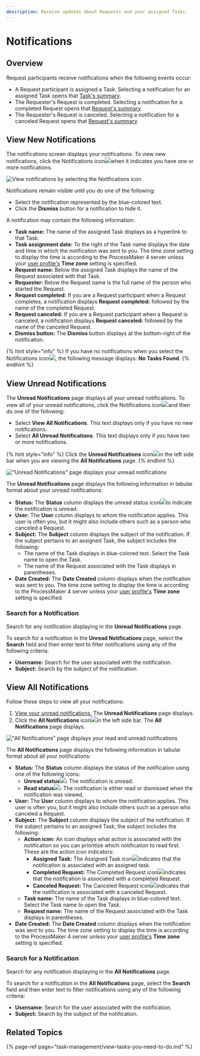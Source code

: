 ```yaml
---
description: Receive updates about Requests and your assigned Tasks.
---
```


# Notifications

## Overview

Request participants receive notifications when the following events occur:

* A Request participant is assigned a Task. Selecting a notification for an assigned Task opens that [Task's summary](task-management/view-a-task-summary.md#summary-for-an-assigned-task).
* The Requester's Request is completed. Selecting a notification for a completed Request opens that [Request's summary](requests/request-details.md#summary-for-completed-requests).
* The Requester's Request is canceled. Selecting a notification for a canceled Request opens that [Request's summary](requests/request-details.md#summary-for-canceled-requests).

## View New Notifications

The notifications screen displays your notifications. To view new notifications, click the Notifications icon![](../.gitbook/assets/notification-icon-notifications.png)when it indicates you have one or more notifications.

![View notifications by selecting the Notifications icon](../.gitbook/assets/notifications-drop-down.png)

Notifications remain visible until you do one of the following:

* Select the notification represented by the blue-colored text.
* Click the **Dismiss** button for a notification to hide it.

A notification may contain the following information:

* **Task name:** The name of the assigned Task displays as a hyperlink to that Task.
* **Task assignment date:** To the right of the Task name displays the date and time in which the notification was sent to you. The time zone setting to display the time is according to the ProcessMaker 4 server unless your [user profile's](profile-settings.md#change-your-profile-settings) **Time zone** setting is specified.
* **Request name:** Below the assigned Task displays the name of the Request associated with that Task.
* **Requester:** Below the Request name is the full name of the person who started the Request.
* **Request completed:** If you are a Request participant when a Request completes, a notification displays **Request completed:** followed by the name of the completed Request.
* **Request canceled:** If you are a Request participant when a Request is canceled, a notification displays **Request canceled:** followed by the name of the canceled Request.
* **Dismiss button:** The **Dismiss** button displays at the bottom-right of the notification.

{% hint style="info" %}
If you have no notifications when you select the Notifications icon![](../.gitbook/assets/notification-icon-notifications.png), the following message displays: **No Tasks Found**.
{% endhint %}

## View Unread Notifications

The **Unread Notifications** page displays all your unread notifications. To view all of your unread notifications, click the Notifications icon![](../.gitbook/assets/notification-icon-notifications.png)and then do one of the following:

* Select **View All Notifications**. This text displays only if you have no new notifications.
* Select **All Unread Notifications**. This text displays only if you have two or more notifications.

{% hint style="info" %}
Click the **Unread Notifications** icon![](../.gitbook/assets/unread-notifications-icon-notifications.png)in the left side bar when you are viewing the **All Notifications** page.
{% endhint %}

![&quot;Unread Notifications&quot; page displays your unread notifications](../.gitbook/assets/all-notifications-page.png)

The **Unread Notifications** page displays the following information in tabular format about your unread notifications:

* **Status:** The **Status** column displays the unread status icon![](../.gitbook/assets/unread-notification-icon-notifications.png)to indicate the notification is unread.
* **User:** The **User** column displays to whom the notification applies. This user is often you, but it might also include others such as a person who canceled a Request.
* **Subject:** The **Subject** column displays the subject of the notification. If the subject pertains to an assigned Task, the subject includes the following:
  * The name of the Task displays in blue-colored text. Select the Task name to open the Task.
  * The name of the Request associated with the Task displays in parentheses.
* **Date Created:** The **Date Created** column displays when the notification was sent to you. The time zone setting to display the time is according to the ProcessMaker 4 server unless your [user profile's](profile-settings.md#change-your-profile-settings) **Time zone** setting is specified.

### Search for a Notification

Search for any notification displaying in the **Unread Notifications** page.

To search for a notification in the **Unread Notifications** page, select the **Search** field and then enter text to filter notifications using any of the following criteria:

* **Username:** Search for the user associated with the notification.
* **Subject:** Search by the subject of the notification.

## View All Notifications

Follow these steps to view all your notifications:

1. [View your unread notifications.](notifications.md#view-unread-notifications) The **Unread Notifications** page displays.
2. Click the **All Notifications** icon![](../.gitbook/assets/archived-processes-icon-processes.png)in the left side bar. The **All Notifications** page displays.

![&quot;All Notifications&quot; page displays your read and unread notifications](../.gitbook/assets/all-notifications-page-notifications.png)

The **All Notifications** page displays the following information in tabular format about all your notifications:

* **Status:** The **Status** column displays the status of the notification using one of the following icons:
  * **Unread status**![](../.gitbook/assets/unread-notification-icon-notifications.png)**:** The notification is unread.
  * **Read status**![](../.gitbook/assets/read-notification-icon-notifications.png)**:** The notification is either read or dismissed when the notification was viewed.
* **User:** The **User** column displays to whom the notification applies. This user is often you, but it might also include others such as a person who canceled a Request.
* **Subject:** The **Subject** column displays the subject of the notification. If the subject pertains to an assigned Task, the subject includes the following:
  * **Action icon:** An icon displays what action is associated with the notification so you can prioritize which notification to read first. These are the action icon indicators:
    * **Assigned Task:** The Assigned Task icon![](../.gitbook/assets/notification-action-task-icon-requests.png)indicates that the notification is associated with an assigned task.
    * **Completed Request:** The Completed Request icon![](../.gitbook/assets/notification-action-completed-request-icon-requests.png)indicates that the notification is associated with a completed Request.
    * **Canceled Request:** The Canceled Request icon![](../.gitbook/assets/notification-action-cancel-request-icon-requests.png)indicates that the notification is associated with a canceled Request.
  * **Task name:** The name of the Task displays in blue-colored text. Select the Task name to open the Task.
  * **Request name:** The name of the Request associated with the Task displays in parentheses.
* **Date Created:** The **Date Created** column displays when the notification was sent to you. The time zone setting to display the time is according to the ProcessMaker 4 server unless your [user profile's](profile-settings.md#change-your-profile-settings) **Time zone** setting is specified.

### Search for a Notification

Search for any notification displaying in the **All Notifications** page.

To search for a notification in the **All Notifications** page, select the **Search** field and then enter text to filter notifications using any of the following criteria:

* **Username:** Search for the user associated with the notification.
* **Subject:** Search by the subject of the notification.

## Related Topics

{% page-ref page="task-management/view-tasks-you-need-to-do.md" %}


